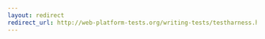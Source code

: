```yaml
---
layout: redirect
redirect_url: http://web-platform-tests.org/writing-tests/testharness.html
---
```

